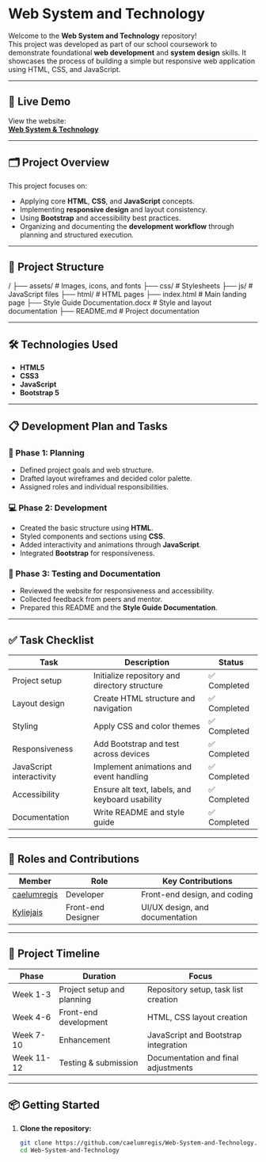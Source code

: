 # Web System and Technology

Welcome to the **Web System and Technology** repository!  
This project was developed as part of our school coursework to demonstrate foundational **web development** and **system design** skills. It showcases the process of building a simple but responsive web application using HTML, CSS, and JavaScript.

---

## 🚀 Live Demo
View the website:  
[**Web System & Technology**](https://caelumregis.github.io/Web-System-and-Technology/)

---

## 🗂️ Project Overview
This project focuses on:
- Applying core **HTML**, **CSS**, and **JavaScript** concepts.
- Implementing **responsive design** and layout consistency.
- Using **Bootstrap** and accessibility best practices.
- Organizing and documenting the **development workflow** through planning and structured execution.

---

## 📁 Project Structure
/
├── assets/ # Images, icons, and fonts
├── css/ # Stylesheets
├── js/ # JavaScript files
├── html/ # HTML pages
├── index.html # Main landing page
├── Style Guide Documentation.docx # Style and layout documentation
├── README.md # Project documentation


---

## 🛠️ Technologies Used
- **HTML5**
- **CSS3**
- **JavaScript**
- **Bootstrap 5**

---

## 📋 Development Plan and Tasks

### 🧩 Phase 1: Planning
- Defined project goals and web structure.
- Drafted layout wireframes and decided color palette.
- Assigned roles and individual responsibilities.

### 💻 Phase 2: Development
- Created the basic structure using **HTML**.
- Styled components and sections using **CSS**.
- Added interactivity and animations through **JavaScript**.
- Integrated **Bootstrap** for responsiveness.

### 🧾 Phase 3: Testing and Documentation
- Reviewed the website for responsiveness and accessibility.
- Collected feedback from peers and mentor.
- Prepared this README and the **Style Guide Documentation**.

---

## ✅ Task Checklist
| Task | Description | Status |
|------|--------------|--------|
| Project setup | Initialize repository and directory structure | ✅ Completed |
| Layout design | Create HTML structure and navigation | ✅ Completed |
| Styling | Apply CSS and color themes | ✅ Completed |
| Responsiveness | Add Bootstrap and test across devices | ✅ Completed |
| JavaScript interactivity | Implement animations and event handling | ✅ Completed |
| Accessibility | Ensure alt text, labels, and keyboard usability | ✅ Completed |
| Documentation | Write README and style guide | ✅ Completed |

---

## 👥 Roles and Contributions
| Member | Role | Key Contributions |
|---------|------|------------------|
| [caelumregis](https://github.com/caelumregis) | Developer | Front-end design, and coding |
| [Kyliejais](https://github.com/Kyliejais) | Front-end Designer | UI/UX design, and documentation |


---

## 🧭 Project Timeline
| Phase | Duration | Focus |
|--------|-----------|--------|
| Week 1-3 | Project setup and planning | Repository setup, task list creation |
| Week 4-6 | Front-end development | HTML, CSS layout creation |
| Week 7-10 | Enhancement | JavaScript and Bootstrap integration |
| Week 11-12 | Testing & submission | Documentation and final adjustments |

---

## 📦 Getting Started
1. **Clone the repository:**
   ```bash
   git clone https://github.com/caelumregis/Web-System-and-Technology.git
   cd Web-System-and-Technology
